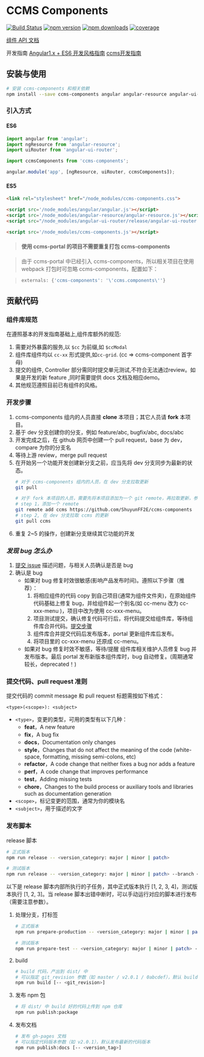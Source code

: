 # CCMS Components 
[![Build Status](https://img.shields.io/travis/ShuyunFF2E/ccms-components/master.svg?style=flat-square)](https://travis-ci.org/ShuyunFF2E/ccms-components) 
[![npm version](https://img.shields.io/npm/v/ccms-components.svg?style=flat-square)](https://www.npmjs.com/package/ccms-components)
[![npm downloads](https://img.shields.io/npm/dt/ccms-components.svg?style=flat-square)](https://www.npmjs.com/package/ccms-components)
[![coverage](https://img.shields.io/codecov/c/github/ShuyunFF2E/ccms-components/dev.svg?style=flat-square)](https://www.npmjs.com/package/ccms-components)

[组件 API 文档](http://shuyunff2e.github.io/ccms-components/components/)

开发指南 [Angular1.x + ES6 开发风格指南](https://github.com/kuitos/kuitos.github.io/issues/34) [ccms开发指南](https://github.com/ShuyunFF2E/ccms-angular-styleguide)

## 安装与使用

```bash
# 安装 ccms-components 和相关依赖
npm install --save ccms-components angular angular-resource angular-ui-router
```

### 引入方式

#### ES6
```js
import angular from 'angular';
import ngResource from 'angular-resource';
import uiRouter from 'angular-ui-router';

import ccmsComponents from 'ccms-components';

angular.module('app', [ngResource, uiRouter, ccmsComponents]);
```

#### ES5
```html
<link rel="stylesheet" href="/node_modules/ccms-components.css">

<script src='/node_modules/angular/angular.js'></script>
<script src='/node_modules/angular-resource/angular-resource.js'></script>
<script src="/node_modules/angular-ui-router/release/angular-ui-router.js"></script>

<script src='/node_modules/ccms-components.js'></script>
```

> #### 使用 ccms-portal 的项目不需要重复打包 ccms-components

> 由于 ccms-portal 中已经引入 ccms-components，所以相关项目在使用 webpack 打包时可忽略 ccms-components，配置如下：

> ```js
> externals: {'ccms-components': '\'ccms.components\''}
> ```

## 贡献代码

### 组件库规范
在遵照基本的开发指南基础上,组件库额外的规范:

1. 需要对外暴露的服务,以 `$cc` 为前缀,如 `$ccModal`
2. 组件库组件均以 `cc-xx` 形式提供,如`cc-grid`. (cc => ccms-component 首字母)
3. 提交的组件, Controller 部分需同时提交单元测试,不符合无法通过review。如果是开发的新 feature ,同时需要提供 docs 文档及相应demo。
4. 其他规范遵照目前已有组件的风格。

### 开发步骤

1. ccms-components 组内的人员直接 **clone** 本项目；其它人员请 **fork** 本项目。
2. 基于 dev 分支创建你的分支，例如 feature/abc, bugfix/abc, docs/abc
3. 开发完成之后，在 github 网页中创建一个 pull request，base 为 dev，compare 为你的分支名
4. 等待上游 review，merge pull request
5. 在开始另一个功能开发创建新分支之前，应当先将 dev 分支同步为最新的状态。
	```bash
	# 对于 ccms-components 组内的人员，在 dev 分支拉取更新
	git pull

	# 对于 fork 本项目的人员，需要先将本项目添加为一个 git remote，再拉取更新，参考以下操作
	# step 1，添加一个 remote
	git remote add ccms https://github.com/ShuyunFF2E/ccms-components
	# step 2, 在 dev 分支拉取 ccms 的更新
	git pull ccms
	```
6. 重复 2~5 的操作，创建新分支继续其它功能的开发

### *发现 bug 怎么办*

1. [提交 issue](https://github.com/ShuyunFF2E/ccms-components/issues/new) 描述问题，与相关人员确认是否是 bug
2. 确认是 bug
   * 如果对 bug 修复时效很敏感(影响产品发布时间)。遵照以下步骤（推荐）：
     1. 将相应组件的代码 copy 到自己项目(通常为组件文件夹)，在原始组件代码基础上修复 bug，并给组件起一个别名(如 cc-menu 改为 cc-xxx-menu )，项目中改为使用 cc-xxx-menu。
     2. 项目测试提交，确认修复代码可行后，将代码提交给组件库，等待组件库合并代码。[提交步骤](ccms-components#开发步骤)
     3. 组件库合并提交代码后发布版本，portal 更新组件库后发布。
     4. 将项目里的 cc-xxx-menu 还原成 cc-menu。
   * 如果对 bug 修复时效不敏感，等待/提醒 组件库相关维护人员修复 bug 并发布版本。最后 portal 发布新版本组件库时，bug 自动修复。(周期通常较长，deprecated！)

### 提交代码、pull request 准则

提交代码的 commit message 和 pull request 标题需按如下格式：

```
<type>(<scope>): <subject>
```

* `<type>`，变更的类型，可用的类型有以下几种：
	- **feat**，A new feature
	- **fix**，A bug fix
	- **docs**，Documentation only changes
	- **style**，Changes that do not affect the meaning of the code (white-space, formatting, missing semi-colons, etc)
	- **refactor**，A code change that neither fixes a bug nor adds a feature
	- **perf**，A code change that improves performance
	- **test**，Adding missing tests
	- **chore**，Changes to the build process or auxiliary tools and libraries such as documentation generation
* `<scope>`，标记变更的范围，通常为你的模块名
* `<subject>`，用于描述的文字

### 发布脚本

release 脚本

```bash
# 正式版本
npm run release -- <version_category: major | minor | patch>

# 测试版本
npm run release -- <version_category: major | minor | patch> --branch <branch_name>
```

以下是 release 脚本内部所执行的子任务，其中正式版本执行 [1, 2, 3, 4]，测试版本执行 [1, 2, 3]。当 release 脚本出错中断时，可以手动运行对应的脚本进行发布（需要注意参数）。

1. 处理分支，打标签

   ```bash
   # 正式版本
   npm run prepare-production -- <version_category: major | minor | patch>

   # 测试版本
   npm run prepare-test -- <version_category: major | minor | patch> --branch <branch_name>
   ```

2. build

   ```bash
   # build 代码，产出到 dist/ 中
   # 可以指定 git_revision 参数（如 master / v2.0.1 / 0abcdef），默认 build 当前 working tree 代码
   npm run build [-- <git_revision>]
   ```

3. 发布 npm 包

   ```bash
   # 将 dist/ 中 build 好的代码上传到 npm 仓库
   npm run publish:package
   ```

4. 发布文档

   ```bash
   # 发布 gh-pages 文档
   # 可以指定代码版本参数（如 v2.0.1），默认发布最新的代码版本
   npm run publish:docs [-- <version_tag>]
   ```

